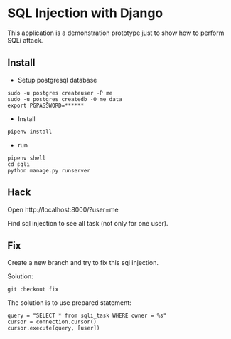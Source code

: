 # SQL Injection with Django

This application is a demonstration prototype just to show how to perform SQLi attack.

## Install

- Setup postgresql database

```
sudo -u postgres createuser -P me
sudo -u postgres createdb -O me data
export PGPASSWORD=******
```

- Install

```
pipenv install
```

- run

```
pipenv shell
cd sqli
python manage.py runserver
```

## Hack

Open http://localhost:8000/?user=me

Find sql injection to see all task (not only for one user).


## Fix

Create a new branch and try to fix this sql injection.

Solution:

```
git checkout fix
```

The solution is to use prepared statement:

```
query = "SELECT * from sqli_task WHERE owner = %s"
cursor = connection.cursor()
cursor.execute(query, [user])
```